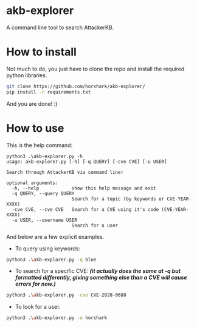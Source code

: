 # akb-explorer
A command line tool to search AttackerKB.

# How to install
Not much to do, you just have to clone the repo and install the required python libraries.
```bash
git clone https://github.com/horshark/akb-explorer/
pip install -r requirements.txt
```
And you are done! :)

# How to use
This is the help command:
```
python3 .\akb-explorer.py -h
usage: akb-explorer.py [-h] [-q QUERY] [-cve CVE] [-u USER]

Search through AttackerKB via command line!

optional arguments:
  -h, --help            show this help message and exit
  -q QUERY, --query QUERY
                        Search for a topic (by keywords or CVE-YEAR-XXXX)
  -cve CVE, --cve CVE   Search for a CVE using it's code (CVE-YEAR-XXXX)
  -u USER, --username USER
                        Search for a user
```

And below are a few explicit examples.
* To query using keywords:
```bash
python3 .\akb-explorer.py -q blue
```
* To search for a specific CVE: 
***(it actually does the same at -q but formatted differently, giving something else than a CVE will cause errors for now.)***
```bash
python3 .\akb-explorer.py -cve CVE-2020-0688
```
* To look for a user.
```bash
python3 .\akb-explorer.py -u horshark
```

